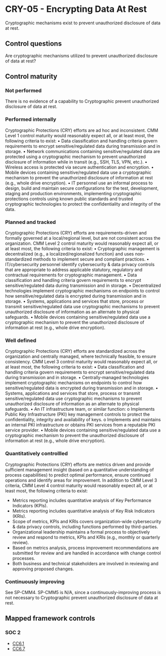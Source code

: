 # CRY-05 - Encrypting Data At Rest
Cryptographic mechanisms exist to prevent unauthorized disclosure of data at rest. 
## Control questions
Are cryptographic mechanisms utilized to prevent unauthorized disclosure of data at rest? 
## Control maturity
### Not performed
There is no evidence of a capability to Cryptographic prevent unauthorized disclosure of data at rest. 
### Performed internally
Cryptographic Protections (CRY) efforts are ad hoc and inconsistent. CMM Level 1 control maturity would reasonably expect all, or at least most, the following criteria to exist:
•	Data classification and handling criteria govern requirements to encrypt sensitive/regulated data during transmission and in storage.
•	Network communications containing sensitive/regulated data are protected using a cryptographic mechanism to prevent unauthorized disclosure of information while in transit (e.g., SSH, TLS, VPN, etc.). 
•	Wireless access is protected via secure authentication and encryption.
•	Mobile devices containing sensitive/regulated data use a cryptographic mechanism to prevent the unauthorized disclosure of information at rest (e.g., whole drive encryption). 
•	IT personnel use an informal process to design, build and maintain secure configurations for the test, development, staging and production environments, implementing cryptographic protections controls using known public standards and trusted cryptographic technologies to protect the confidentiality and integrity of the data.
### Planned and tracked
Cryptographic Protections (CRY) efforts are requirements-driven and formally governed at a local/regional level, but are not consistent across the organization. CMM Level 2 control maturity would reasonably expect all, or at least most, the following criteria to exist:
•	Cryptographic management is decentralized (e.g., a localized/regionalized function) and uses non-standardized methods to implement secure and compliant practices.
•	IT/cybersecurity personnel identify cybersecurity & data privacy controls that are appropriate to address applicable statutory, regulatory and contractual requirements for cryptographic management.
•	Data classification and handling criteria govern requirements to encrypt sensitive/regulated data during transmission and in storage.
•	Decentralized technologies implement cryptographic mechanisms on endpoints to control how sensitive/regulated data is encrypted during transmission and in storage.
•	Systems, applications and services that store, process or transmit sensitive/regulated data use cryptographic mechanisms to prevent unauthorized disclosure of information as an alternate to physical safeguards.
•	Mobile devices containing sensitive/regulated data use a cryptographic mechanism to prevent the unauthorized disclosure of information at rest (e.g., whole drive encryption). 
### Well defined
Cryptographic Protections (CRY) efforts are standardized across the organization and centrally managed, where technically feasible, to ensure consistency. CMM Level 3 control maturity would reasonably expect all, or at least most, the following criteria to exist:
•	Data classification and handling criteria govern requirements to encrypt sensitive/regulated data during transmission and in storage.
•	Centrally-managed technologies implement cryptographic mechanisms on endpoints to control how sensitive/regulated data is encrypted during transmission and in storage.
•	Systems, applications and services that store, process or transmit sensitive/regulated data use cryptographic mechanisms to prevent unauthorized disclosure of information as an alternate to physical safeguards.
•	An IT infrastructure team, or similar function:
o	Implements Public Key Infrastructure (PKI) key management controls to protect the confidentiality, integrity and availability of keys.
o	Implements and maintains an internal PKI infrastructure or obtains PKI services from a reputable PKI service provider. 
•	Mobile devices containing sensitive/regulated data use a cryptographic mechanism to prevent the unauthorized disclosure of information at rest (e.g., whole drive encryption). 
### Quantitatively controllled
Cryptographic Protections (CRY) efforts are metrics driven and provide sufficient management insight (based on a quantitative understanding of process capabilities) to predict optimal performance, ensure continued operations and identify areas for improvement. In addition to CMM Level 3 criteria, CMM Level 4 control maturity would reasonably expect all, or at least most, the following criteria to exist:
- 	Metrics reporting includes quantitative analysis of Key Performance Indicators (KPIs).
- 	Metrics reporting includes quantitative analysis of Key Risk Indicators (KRIs).
- 	Scope of metrics, KPIs and KRIs covers organization-wide cybersecurity & data privacy controls, including functions performed by third-parties.
- 	Organizational leadership maintains a formal process to objectively review and respond to metrics, KPIs and KRIs (e.g., monthly or quarterly review).
- 	Based on metrics analysis, process improvement recommendations are submitted for review and are handled in accordance with change control processes.
- 	Both business and technical stakeholders are involved in reviewing and approving proposed changes.
### Continuously improving
See SP-CMM4. SP-CMM5 is N/A, since a continuously-improving process is not necessary to Cryptographic prevent unauthorized disclosure of data at rest. 
## Mapped framework controls
### SOC 2
- [CC6.1](../soc2/cc61.md)
- [CC6.7](../soc2/cc67.md)